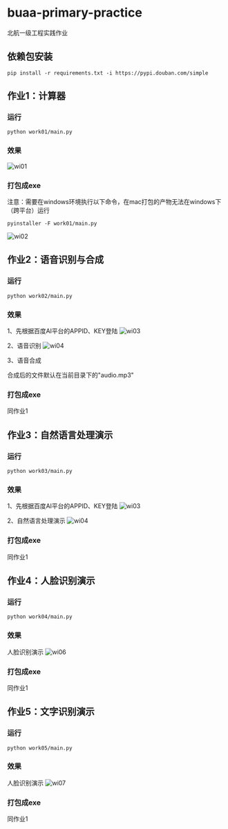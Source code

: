 # buaa-primary-practice

北航一级工程实践作业

## 依赖包安装
```
pip install -r requirements.txt -i https://pypi.douban.com/simple
```

## 作业1：计算器

### 运行
```
python work01/main.py
```

### 效果
![wi01](./work01/images/wi01.png)

### 打包成exe

注意：需要在windows环境执行以下命令，在mac打包的产物无法在windows下（跨平台）运行
```
pyinstaller -F work01/main.py
```

![wi02](./work01/images/wi02.png)

## 作业2：语音识别与合成

### 运行
```
python work02/main.py
```

### 效果
1、先根据百度AI平台的APPID、KEY登陆
![wi03](./work02/images/wi03.png)

2、语音识别
![wi04](./work02/images/wi04.png)

3、语音合成

合成后的文件默认在当前目录下的"audio.mp3"

### 打包成exe
同作业1

## 作业3：自然语言处理演示

### 运行
```
python work03/main.py
```

### 效果
1、先根据百度AI平台的APPID、KEY登陆
![wi03](./work02/images/wi03.png)

2、自然语言处理演示
![wi04](./work03/images/wi05.png)

### 打包成exe
同作业1

## 作业4：人脸识别演示

### 运行
```
python work04/main.py
```

### 效果
人脸识别演示
![wi06](./work04/images/wi06.png)

### 打包成exe
同作业1

## 作业5：文字识别演示

### 运行
```
python work05/main.py
```

### 效果
人脸识别演示
![wi07](./work05/images/wi07.png)

### 打包成exe
同作业1

